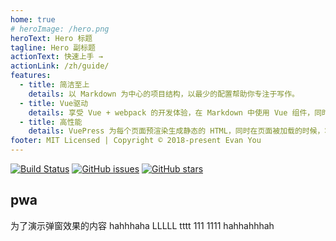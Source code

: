 ```yaml
---
home: true
# heroImage: /hero.png
heroText: Hero 标题
tagline: Hero 副标题
actionText: 快速上手 →
actionLink: /zh/guide/
features:
  - title: 简洁至上
    details: 以 Markdown 为中心的项目结构，以最少的配置帮助你专注于写作。
  - title: Vue驱动
    details: 享受 Vue + webpack 的开发体验，在 Markdown 中使用 Vue 组件，同时可以使用 Vue 来开发自定义主题。
  - title: 高性能
    details: VuePress 为每个页面预渲染生成静态的 HTML，同时在页面被加载的时候，将作为 SPA 运行。
footer: MIT Licensed | Copyright © 2018-present Evan You
---
```


[![Build Status](https://app.travis-ci.com/jiajia-hjj/vuepress.svg?branch=main)](https://app.travis-ci.com/jiajia-hjj/vuepress)
[![GitHub issues](https://img.shields.io/github/issues/jiajia-hjj/docs)](https://github.com/jiajia-hjj/docs/issues)
[![GitHub stars](https://img.shields.io/github/stars/jiajia-hjj/docs)](https://github.com/jiajia-hjj/docs/stargazers)
## pwa
为了演示弹窗效果的内容  hahhhaha  LLLLL   tttt 111 1111 hahhahhhah